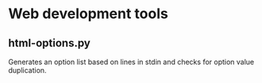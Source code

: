 Web development tools
=====================

html-options.py
---------------

Generates an option list based on lines in stdin and checks for option value duplication.
